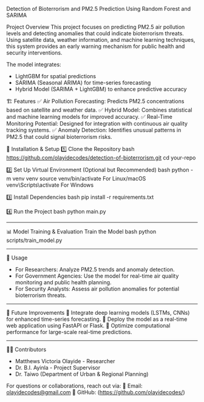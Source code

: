 Detection of Bioterrorism and PM2.5 Prediction Using Random Forest and SARIMA


Project Overview
This project focuses on predicting PM2.5 air pollution levels and detecting anomalies that could indicate bioterrorism threats. Using satellite data, weather information, and machine learning techniques, this system provides an early warning mechanism for public health and security interventions.

The model integrates:
- LightGBM for spatial predictions
- SARIMA (Seasonal ARIMA) for time-series forecasting
- Hybrid Model (SARIMA + LightGBM) to enhance predictive accuracy

 🏗️ Features
✅ Air Pollution Forecasting: Predicts PM2.5 concentrations based on satellite and weather data.
✅ Hybrid Model: Combines statistical and machine learning models for improved accuracy.
✅ Real-Time Monitoring Potential: Designed for integration with continuous air quality tracking systems.
✅ Anomaly Detection: Identifies unusual patterns in PM2.5 that could signal bioterrorism risks.


 🔧 Installation & Setup
 1️⃣ Clone the Repository
bash
https://github.com/olayidecodes/detection-of-bioterrorism.git
cd your-repo


 2️⃣ Set Up Virtual Environment (Optional but Recommended)
bash
python -m venv venv
source venv/bin/activate    For Linux/macOS
venv\Scripts\activate       For Windows


 3️⃣ Install Dependencies
bash
pip install -r requirements.txt


 4️⃣ Run the Project
bash
python main.py


---
 📊 Model Training & Evaluation
 Train the Model
bash
python scripts/train_model.py



---
 📌 Usage
- For Researchers: Analyze PM2.5 trends and anomaly detection.
- For Government Agencies: Use the model for real-time air quality monitoring and public health planning.
- For Security Analysts: Assess air pollution anomalies for potential bioterrorism threats.

---
 🚀 Future Improvements
🔹 Integrate deep learning models (LSTMs, CNNs) for enhanced time-series forecasting.
🔹 Deploy the model as a real-time web application using FastAPI or Flask.
🔹 Optimize computational performance for large-scale real-time predictions.

---
 👨‍💻 Contributors
- Matthews Victoria Olayide - Researcher
- Dr. B.I. Ayinla - Project Supervisor
- Dr. Taiwo (Department of Urban & Regional Planning)


For questions or collaborations, reach out via:
📧 Email: olayidecodes@gmail.com
🔗 GitHub: (https://github.com/olayidecodes/)

